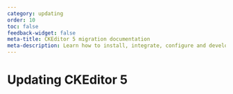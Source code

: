 ```yaml
---
category: updating
order: 10
toc: false
feedback-widget: false
meta-title: CKEditor 5 migration documentation
meta-description: Learn how to install, integrate, configure and develop CKEditor 5 builds. Browse through API documentation and online samples.
---
```


# Updating CKEditor 5

<!-- Placeholder file only -->
